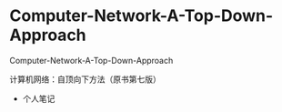 # Computer-Network-A-Top-Down-Approach
Computer-Network-A-Top-Down-Approach

计算机网络：自顶向下方法（原书第七版）

- 个人笔记
